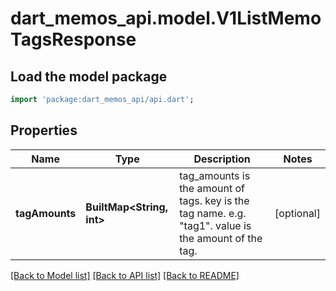 # dart_memos_api.model.V1ListMemoTagsResponse

## Load the model package
```dart
import 'package:dart_memos_api/api.dart';
```

## Properties
Name | Type | Description | Notes
------------ | ------------- | ------------- | -------------
**tagAmounts** | **BuiltMap&lt;String, int&gt;** | tag_amounts is the amount of tags. key is the tag name. e.g. \"tag1\". value is the amount of the tag. | [optional] 

[[Back to Model list]](../README.md#documentation-for-models) [[Back to API list]](../README.md#documentation-for-api-endpoints) [[Back to README]](../README.md)


